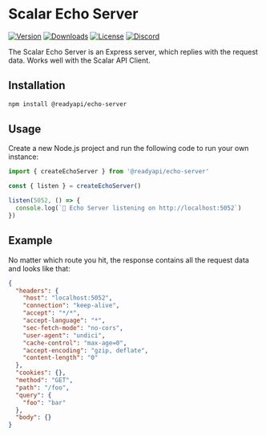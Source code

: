 # Scalar Echo Server

[![Version](https://img.shields.io/npm/v/%40scalar/echo-server)](https://www.npmjs.com/package/@readyapi/echo-server)
[![Downloads](https://img.shields.io/npm/dm/%40scalar/echo-server)](https://www.npmjs.com/package/@readyapi/echo-server)
[![License](https://img.shields.io/npm/l/%40scalar%2Fecho-server)](https://www.npmjs.com/package/@readyapi/echo-server)
[![Discord](https://img.shields.io/discord/1135330207960678410?style=flat&color=5865F2)](https://discord.gg/scalar)

The Scalar Echo Server is an Express server, which replies with the request data. Works well with the Scalar API Client.

## Installation

```bash
npm install @readyapi/echo-server
```

## Usage

Create a new Node.js project and run the following code to run your own instance:

```ts
import { createEchoServer } from '@readyapi/echo-server'

const { listen } = createEchoServer()

listen(5052, () => {
  console.log(`🔁 Echo Server listening on http://localhost:5052`)
})
```

## Example

No matter which route you hit, the response contains all the request data and looks like that:

```json
{
  "headers": {
    "host": "localhost:5052",
    "connection": "keep-alive",
    "accept": "*/*",
    "accept-language": "*",
    "sec-fetch-mode": "no-cors",
    "user-agent": "undici",
    "cache-control": "max-age=0",
    "accept-encoding": "gzip, deflate",
    "content-length": "0"
  },
  "cookies": {},
  "method": "GET",
  "path": "/foo",
  "query": {
    "foo": "bar"
  },
  "body": {}
}
```
